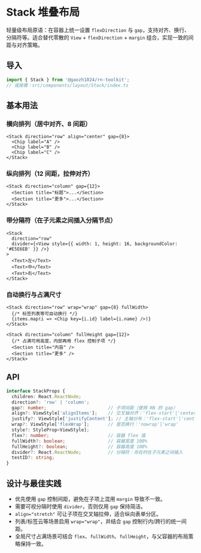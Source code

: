 # Stack 堆叠布局

轻量级布局原语：在容器上统一设置 `flexDirection` 与 `gap`，支持对齐、换行、分隔符等。适合替代零散的 `View` + `flexDirection` + `margin` 组合，实现一致的间距与对齐策略。

## 导入
```ts
import { Stack } from '@gaozh1024/rn-toolkit';
// 或按需：src/components/layout/Stack/index.ts
```

## 基本用法

### 横向排列（居中对齐、8 间距）
```tsx
<Stack direction="row" align="center" gap={8}>
  <Chip label="A" />
  <Chip label="B" />
  <Chip label="C" />
</Stack>
```

### 纵向排列（12 间距，拉伸对齐）
```tsx
<Stack direction="column" gap={12}>
  <Section title="标题">...</Section>
  <Section title="更多">...</Section>
</Stack>
```

### 带分隔符（在子元素之间插入分隔节点）
```tsx
<Stack
  direction="row"
  divider={<View style={{ width: 1, height: 16, backgroundColor: '#E5E6EB' }} />}
>
  <Text>左</Text>
  <Text>中</Text>
  <Text>右</Text>
</Stack>
```

### 自动换行与占满尺寸
```tsx
<Stack direction="row" wrap="wrap" gap={8} fullWidth>
  {/* 标签列表等可自动换行 */}
  {items.map(i => <Chip key={i.id} label={i.name} />)}
</Stack>

<Stack direction="column" fullHeight gap={12}>
  {/* 占满可用高度，内部再用 flex 控制子项 */}
  <Section title="内容" />
  <Section title="更多" />
</Stack>
```

## API
```ts
interface StackProps {
  children: React.ReactNode;
  direction?: 'row' | 'column';
  gap?: number;                       // 子项间距（使用 RN 的 gap）
  align?: ViewStyle['alignItems'];    // 交叉轴对齐：'flex-start'|'center'|'flex-end'|'stretch' 等
  justify?: ViewStyle['justifyContent']; // 主轴分布：'flex-start'|'center'|'space-between' 等
  wrap?: ViewStyle['flexWrap'];       // 是否换行：'nowrap'|'wrap'
  style?: StyleProp<ViewStyle];
  flex?: number;                      // 容器 flex 值
  fullWidth?: boolean;                // 容器宽度 100%
  fullHeight?: boolean;               // 容器高度 100%
  divider?: React.ReactNode;          // 分隔符：存在时在子元素之间插入
  testID?: string;
}
```

## 设计与最佳实践
- 优先使用 `gap` 控制间距，避免在子项上混用 `margin` 导致不一致。
- 需要可视分隔时使用 `divider`，否则仅用 `gap` 保持简洁。
- `align="stretch"` 可让子项在交叉轴拉伸，适合纵向表单分区。
- 列表/标签云等场景启用 `wrap="wrap"`，并结合 `gap` 控制行内/跨行的统一间距。
- 全局尺寸占满场景可结合 `flex`、`fullWidth`、`fullHeight`，与父容器的布局策略保持一致。